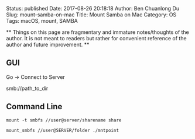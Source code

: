 Status: published
Date: 2017-08-26 20:18:18
Author: Ben Chuanlong Du
Slug: mount-samba-on-mac
Title: Mount Samba on Mac
Category: OS
Tags: macOS, mount, SAMBA

**
Things on this page are
fragmentary and immature notes/thoughts of the author.
It is not meant to readers
but rather for convenient reference of the author and future improvement.
**


## GUI

Go -> Connect to Server

smb://path_to_dir

## Command Line

    mount -t smbfs //user@server/sharename share

    mount_smbfs //user@SERVER/folder ./mntpoint
